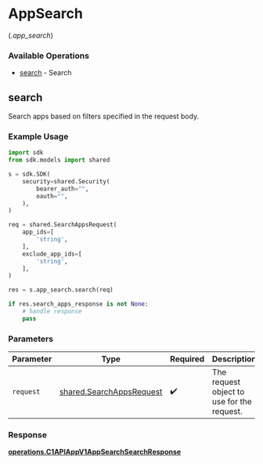 # AppSearch
(*.app_search*)

### Available Operations

* [search](#search) - Search

## search

Search apps based on filters specified in the request body.

### Example Usage

```python
import sdk
from sdk.models import shared

s = sdk.SDK(
    security=shared.Security(
        bearer_auth="",
        oauth="",
    ),
)

req = shared.SearchAppsRequest(
    app_ids=[
        'string',
    ],
    exclude_app_ids=[
        'string',
    ],
)

res = s.app_search.search(req)

if res.search_apps_response is not None:
    # handle response
    pass
```

### Parameters

| Parameter                                                            | Type                                                                 | Required                                                             | Description                                                          |
| -------------------------------------------------------------------- | -------------------------------------------------------------------- | -------------------------------------------------------------------- | -------------------------------------------------------------------- |
| `request`                                                            | [shared.SearchAppsRequest](../../models/shared/searchappsrequest.md) | :heavy_check_mark:                                                   | The request object to use for the request.                           |


### Response

**[operations.C1APIAppV1AppSearchSearchResponse](../../models/operations/c1apiappv1appsearchsearchresponse.md)**

